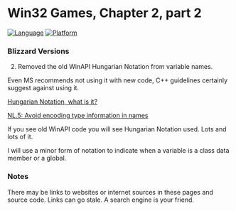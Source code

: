 # Win32 Games, Chapter 2, part 2
[![Language](https://img.shields.io/badge/Language%20-C++-blue.svg)](https://github.com/GeorgePimpleton/Win32-games/)
[![Platform](https://img.shields.io/badge/Platform%20-Win32-blue.svg)](https://github.com/GeorgePimpleton/Win32-games/)

### Blizzard Versions
2. Removed the old WinAPI Hungarian Notation from variable names.

Even MS recommends not using it with new code, C++ guidelines certainly suggest against using it.

[Hungarian Notation, what is it?](https://learn.microsoft.com/en-us/windows/win32/learnwin32/windows-coding-conventions#hungarian-notation)

[NL.5: Avoid encoding type information in names](http://isocpp.github.io/CppCoreGuidelines/CppCoreGuidelines#Rl-name-type)

If you see old WinAPI code you will see Hungarian Notation used.  Lots and lots of it.

I will use a minor form of notation to indicate when a variable is a class data member or a global.

### Notes
There may be links to websites or internet sources in these pages and source code. Links can go stale. A search engine is your friend.
